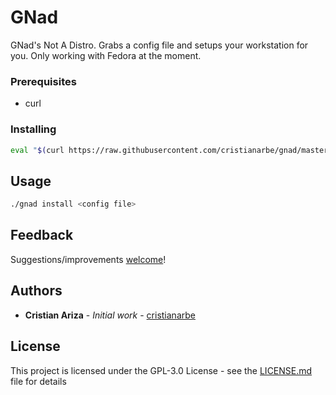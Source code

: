 # GNad

GNad's Not A Distro. Grabs a config file and setups your workstation for you. Only working with Fedora at the moment.

### Prerequisites

* curl

### Installing

```sh
eval "$(curl https://raw.githubusercontent.com/cristianarbe/gnad/master/install)"
```

## Usage

```sh
./gnad install <config file>
```

## Feedback

Suggestions/improvements
[welcome](https://github.com/cristianarbe/bootstrap-script/issues)!

## Authors

* **Cristian Ariza** - *Initial work* - [cristianarbe](https://github.com/cristianarbe)

## License

This project is licensed under the GPL-3.0 License - see the [LICENSE.md](LICENSE.md) file for details


